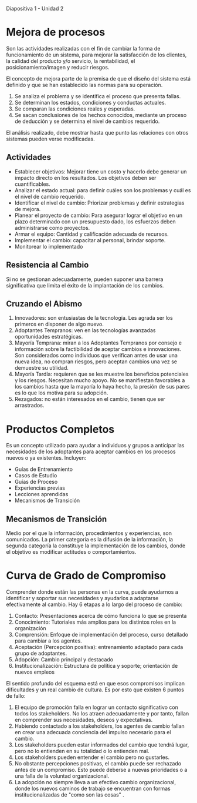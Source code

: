 Diapositiva 1 - Unidad 2

# Mejora de procesos

Son las actividades realizadas con el fin de cambiar la forma de funcionamiento de un sistema, para mejorar la satisfacción de los clientes, la calidad del producto y/o servicio, la rentabilidad, el posicionamiento/imagen y reducir riesgos.

El concepto de mejora parte de la premisa de que el diseño del sistema está definido y que se han establecido las normas para su operación.

1. Se analiza el problema y se identifica el proceso que presenta fallas.
2. Se determinan los estados, condiciones y conductas actuales.
3. Se comparan las condiciones reales y esperadas.
4. Se sacan conclusiones de los hechos conocidos, mediante un proceso de deducción y se determina el nivel de cambios requerido.

El análisis realizado, debe mostrar hasta que punto las relaciones con otros sistemas pueden verse modificadas.

## Actividades

- Establecer objetivos: Mejorar tiene un costo y hacerlo debe generar un impacto directo en los resultados. Los objetivos deben ser cuantificables.
- Analizar el estado actual: para definir cuáles son los problemas y cuál es el nivel de cambio requerido.
- Identificar el nivel de cambio: Priorizar problemas y definir estrategias de mejora.
- Planear el proyecto de cambio: Para asegurar lograr el objetivo en un plazo determinado con un presupuesto dado, los esfuerzos deben administrarse como proyectos.
- Armar el equipo: Cantidad y calificación adecuada de recursos.
- Implementar el cambio: capacitar al personal, brindar soporte.
- Monitorear lo implementado

## Resistencia al Cambio

Si no se gestionan adecuadamente, pueden suponer una barrera significativa que limita el éxito de la implantación de los cambios.

## Cruzando el Abismo

1. Innovadores: son entusiastas de la tecnología. Les agrada ser los primeros en disponer de algo nuevo.
2. Adoptantes Tempranos: ven en las tecnologías avanzadas oportunidades estratégicas.
3. Mayoría Temprana: miran a los Adoptantes Tempranos por consejo e información sobre la factibilidad de aceptar cambios e innovaciones. Son considerados como individuos que verifican antes de usar una nueva idea, no compran riesgos, pero aceptan cambios una vez se demuestre su utilidad.
4. Mayoría Tardía: requieren que se les muestre los beneficios potenciales y los riesgos. Necesitan mucho apoyo. No se manifiestan favorables a los cambios hasta que la mayoría lo haya hecho, la presión de sus pares es lo que los motiva para su adopción.
5. Rezagados: no están interesados en el cambio, tienen que ser arrastrados.

# Productos Completos

Es un concepto utilizado para ayudar a individuos y grupos a anticipar las necesidades de los adoptantes para aceptar cambios en los procesos nuevos o ya existentes. Incluyen:

- Guías de Entrenamiento
- Casos de Estudio
- Guías de Proceso
- Experiencias previas
- Lecciones aprendidas
- Mecanismos de Transición

## Mecanismos de Transición

Medio por el que la información, procedimientos y experiencias, son comunicados. La primer categoría es la difusión de la información, la segunda categoría la constituye la implementación de los cambios, donde el objetivo es modificar actitudes o comportamientos.

# Curva de Grado de Compromiso

Comprender donde están las personas en la curva, puede ayudarnos a identificar y soportar sus necesidades y ayudarlos a adaptarse efectivamente al cambio. Hay 6 etapas a lo largo del proceso de cambio:

1. Contacto: Presentaciones acerca de cómo funciona lo que se presenta
2. Conocimiento: Tutoriales más amplios para los distintos roles en la organización
3. Comprensión: Enfoque de implementación del proceso, curso detallado para cambiar a los agentes.
4. Aceptación (Percepción positiva): entrenamiento adaptado para cada grupo de adoptantes.
5. Adopción: Cambio principal y destacado
6. Institucionalización: Estructura de política y soporte; orientación de nuevos empleos

El sentido profundo del esquema está en que esos compromisos implican dificultades y un real cambio de cultura. Es por esto que existen 6 puntos de fallo:

1. El equipo de promoción falla en lograr un contacto significativo con todos los stakeholders. No los atraen adecuadamente y por tanto, fallan en comprender sus necesidades, deseos y expectativas.
2. Habiendo contactado a los stakeholders, los agentes de cambio fallan en crear una adecuada conciencia del impulso necesario para el cambio.
3. Los stakeholders pueden estar informados del cambio que tendrá lugar, pero no lo entienden en su totalidad o lo entienden mal.
4. Los stakeholders pueden entender el cambio pero no gustarles.
5. No obstante percepciones positivas, el cambio puede ser rechazado antes de un compromiso. Esto puede deberse a nuevas prioridades o a una falla de la voluntad organizacional.
6. La adopción no siempre lleva a un efectivo cambio organizacional, donde los nuevos caminos de trabajo se encuentran con formas institucionalizadas de "como son las cosas" .

